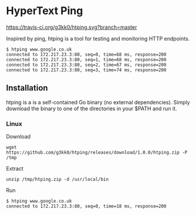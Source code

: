 # HyperText Ping

https://travis-ci.org/g3kk0/htping.svg?branch=master

Inspired by ping, htping is a tool for testing and monitoring HTTP endpoints.

```
$ htping www.google.co.uk
connected to 172.217.23.3:80, seq=0, time=68 ms, response=200
connected to 172.217.23.3:80, seq=1, time=68 ms, response=200
connected to 172.217.23.3:80, seq=2, time=67 ms, response=200
connected to 172.217.23.3:80, seq=3, time=74 ms, response=200
```

## Installation

htping is a is a self-contained Go binary (no external dependencies). Simply download the binary to one of the directories in your $PATH and run it.

### Linux

Download
```
wget https://github.com/g3kk0/htping/releases/download/1.0.0/htping.zip -P /tmp
```

Extract
```
unzip /tmp/htping.zip -d /usr/local/bin
```

Run
```
$ htping www.google.co.uk
connected to 172.217.23.3:80, seq=0, time=18 ms, response=200
```
